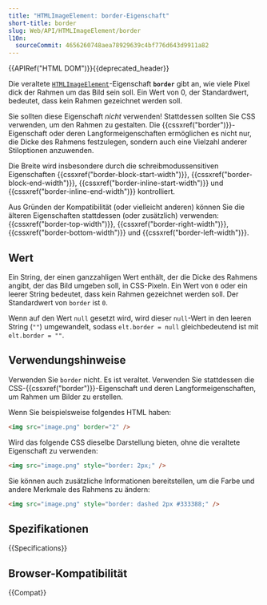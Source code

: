 ```yaml
---
title: "HTMLImageElement: border-Eigenschaft"
short-title: border
slug: Web/API/HTMLImageElement/border
l10n:
  sourceCommit: 4656260748aea78929639c4bf776d643d9911a82
---
```


{{APIRef("HTML DOM")}}{{deprecated_header}}

Die veraltete [`HTMLImageElement`](/de/docs/Web/API/HTMLImageElement)-Eigenschaft **`border`** gibt an, wie viele Pixel dick der Rahmen um das Bild sein soll. Ein Wert von 0, der Standardwert, bedeutet, dass kein Rahmen gezeichnet werden soll.

Sie sollten diese Eigenschaft _nicht_ verwenden! Stattdessen sollten Sie CSS verwenden, um den Rahmen zu gestalten. Die {{cssxref("border")}}-Eigenschaft oder deren Langformeigenschaften ermöglichen es nicht nur, die Dicke des Rahmens festzulegen, sondern auch eine Vielzahl anderer Stiloptionen anzuwenden.

Die Breite wird insbesondere durch die schreibmodussensitiven Eigenschaften {{cssxref("border-block-start-width")}}, {{cssxref("border-block-end-width")}}, {{cssxref("border-inline-start-width")}} und {{cssxref("border-inline-end-width")}} kontrolliert.

Aus Gründen der Kompatibilität (oder vielleicht anderen) können Sie die älteren Eigenschaften stattdessen (oder zusätzlich) verwenden: {{cssxref("border-top-width")}}, {{cssxref("border-right-width")}}, {{cssxref("border-bottom-width")}} und {{cssxref("border-left-width")}}.

## Wert

Ein String, der einen ganzzahligen Wert enthält, der die Dicke des Rahmens angibt, der das Bild umgeben soll, in CSS-Pixeln. Ein Wert von `0` oder ein leerer String bedeutet, dass kein Rahmen gezeichnet werden soll. Der Standardwert von `border` ist `0`.

Wenn auf den Wert `null` gesetzt wird, wird dieser `null`-Wert in den leeren String (`""`) umgewandelt, sodass `elt.border = null` gleichbedeutend ist mit `elt.border = ""`.

## Verwendungshinweise

Verwenden Sie `border` nicht. Es ist veraltet. Verwenden Sie stattdessen die CSS-{{cssxref("border")}}-Eigenschaft und deren Langformeigenschaften, um Rahmen um Bilder zu erstellen.

Wenn Sie beispielsweise folgendes HTML haben:

```html
<img src="image.png" border="2" />
```

Wird das folgende CSS dieselbe Darstellung bieten, ohne die veraltete Eigenschaft zu verwenden:

```html
<img src="image.png" style="border: 2px;" />
```

Sie können auch zusätzliche Informationen bereitstellen, um die Farbe und andere Merkmale des Rahmens zu ändern:

```html
<img src="image.png" style="border: dashed 2px #333388;" />
```

## Spezifikationen

{{Specifications}}

## Browser-Kompatibilität

{{Compat}}
